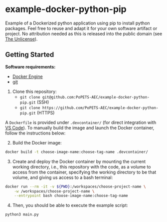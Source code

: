 # example-docker-python-pip

Example of a Dockerized python application using pip to install python packages.
Feel free to reuse and adapt it for your own software artifact or project. No
attribution needed as this is released into the public domain (see [The
Unlicense](LICENSE)).

## Getting Started

**Software requirements:**
- [Docker Engine](https://docs.docker.com/engine/install/)
- [git](https://git-scm.com/downloads)

1. Clone this repository:
   - `git clone git@github.com:PoPETS-AEC/example-docker-python-pip.git` (SSH)
   - `git clone https://github.com/PoPETS-AEC/example-docker-python-pip.git` (HTTPS)

A `Dockerfile` is provided under `.devcontainer/` (for direct integration with
[VS Code](https://gist.github.com/yohhaan/b492e165b77a84d9f8299038d21ae2c9)). To
manually build the image and launch the Docker container, follow the
instructions below:

2. Build the Docker image:
```bash
docker build -t choose-image-name:choose-tag-name .devcontainer/
```

3. Create and deploy the Docker container by mounting the current working
   directory, i.e., this repository with the code, as a volume to access from
   the container, specifying the working directory to be that volume, and giving
   us access to a bash terminal:
```bash
docker run --rm -it -v ${PWD}:/workspaces/choose-project-name \
    -w /workspaces/choose-project-name \
    --entrypoint bash choose-image-name:choose-tag-name
```

4. Then, you should be able to execute the example script:
```bash
python3 main.py
```
